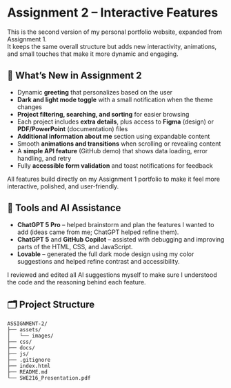 # Assignment 2 – Interactive Features

This is the second version of my personal portfolio website, expanded from Assignment 1.  
It keeps the same overall structure but adds new interactivity, animations, and small touches that make it more dynamic and engaging.

## 🚀 What’s New in Assignment 2
- Dynamic **greeting** that personalizes based on the user
- **Dark and light mode toggle** with a small notification when the theme changes  
- **Project filtering, searching, and sorting** for easier browsing
- Each project includes **extra details**, plus access to **Figma** (design) or **PDF/PowerPoint** (documentation) files
- **Additional information about me** section using expandable content
- Smooth **animations and transitions** when scrolling or revealing content
- A **simple API feature** (GitHub demo) that shows data loading, error handling, and retry
- Fully **accessible form validation** and toast notifications for feedback

All features build directly on my Assignment 1 portfolio to make it feel more interactive, polished, and user-friendly.

## 🧰 Tools and AI Assistance
- **ChatGPT 5 Pro** – helped brainstorm and plan the features I wanted to add (ideas came from me; ChatGPT helped refine them).  
- **ChatGPT 5** and **GitHub Copilot** – assisted with debugging and improving parts of the HTML, CSS, and JavaScript.  
- **Lovable** – generated the full dark mode design using my color suggestions and helped refine contrast and accessibility.  

I reviewed and edited all AI suggestions myself to make sure I understood the code and the reasoning behind each feature.

## 🗂 Project Structure

```plaintext
ASSIGNMENT-2/
├── assets/
│   └── images/
├── css/
├── docs/
├── js/
├── .gitignore
├── index.html
├── README.md
└── SWE216_Presentation.pdf
